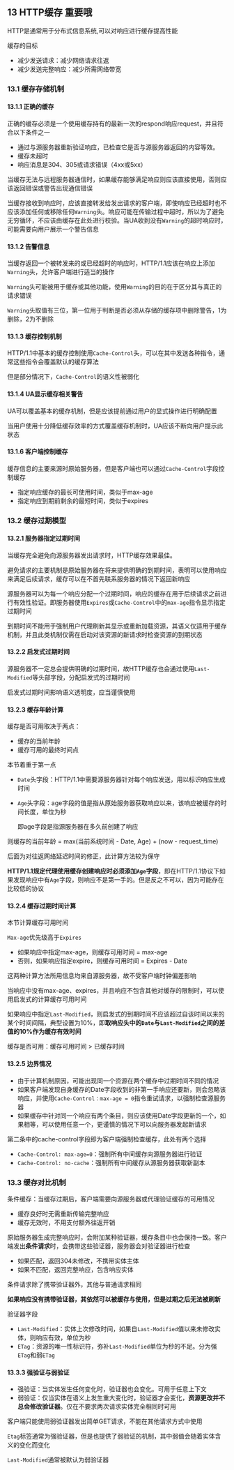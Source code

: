 ## 13 HTTP缓存 重要哦

HTTP是通常用于分布式信息系统,可以对响应进行缓存提高性能

缓存的目标
* 减少发送请求：减少网络请求往返
* 减少发送完整响应：减少所需网络带宽

### 13.1 缓存存储机制

#### 13.1.1 正确的缓存

正确的缓存必须是一个使用缓存持有的最新一次的respond响应request，并且符合以下条件之一
* 通过与源服务器重新验证响应，已检查它是否与源服务器返回的内容等效。
* 缓存未超时
* 响应消息是304、305或请求错误（4xx或5xx）

当缓存无法与远程服务器通信时，如果缓存能够满足响应则应该直接使用，否则应该返回错误或警告出现通信错误

当缓存接收到响应时，应该直接转发给发出请求的客户端，即使响应已经超时也不应该添加任何或移除任何`Warning`头。响应可能在传输过程中超时，所以为了避免无穷循环，不应该由缓存在此处进行校验。当UA收到没有`Warning`的超时响应时，可能需要向用户展示一个警告信息

#### 13.1.2 告警信息

当缓存返回一个被转发来的或已经超时的响应时，HTTP/1.1应该在响应上添加`Warning`头，允许客户端进行适当的操作

`Warning`头可能被用于缓存或其他功能，使用`Warning`的目的在于区分其与真正的请求错误

`Warning`头取值有三位，第一位用于判断是否必须从存储的缓存项中删除警告，1为删除，2为不删除

#### 13.1.3 缓存控制机制

HTTP/1.1中基本的缓存控制使用`Cache-Control`头，可以在其中发送各种指令，通常这些指令会覆盖默认的缓存算法

但是部分情况下，`Cache-Control`的语义性被弱化

#### 13.1.4 UA显示缓存相关警告

UA可以覆盖基本的缓存机制，但是应该提前通过用户的显式操作进行明确配置

当用户使用十分降低缓存效率的方式覆盖缓存机制时，UA应该不断向用户提示此状态

#### 13.1.6 客户端控制缓存

缓存信息的主要来源时原始服务器，但是客户端也可以通过`Cache-Control`字段控制缓存

* 指定响应缓存的最长可使用时间，类似于max-age
* 指定响应到期前剩余的最短时间，类似于expires

### 13.2 **缓存过期模型**

#### 13.2.1 服务器指定过期时间

当缓存完全避免向源服务器发出请求时，HTTP缓存效果最佳。

避免请求的主要机制是原始服务器在将来提供明确的到期时间，表明可以使用响应来满足后续请求，缓存可以在不首先联系服务器的情况下返回新响应

源服务器可以为每一个响应分配一个过期时间，响应的缓存在用于后续请求之前进行有效性验证。即服务器使用`Expires`或`Cache-Control`中的`max-age`指令显示指定过期时间

到期时间不能用于强制用户代理刷新其显示或重新加载资源，其语义仅适用于缓存机制，并且此类机制仅需在启动对该资源的新请求时检查资源的到期状态

#### 13.2.2 启发式过期时间

源服务器不一定总会提供明确的过期时间，故HTTP缓存也会通过使用`Last-Modified`等头部字段，分配启发式的过期时间

启发式过期时间影响语义透明度，应当谨慎使用

#### 13.2.3 缓存年龄计算

缓存是否可用取决于两点：
* 缓存的当前年龄
* 缓存可用的最终时间点

本节着重于第一点

* `Date`头字段：HTTP/1.1中需要源服务器针对每个响应发送，用以标识响应生成时间
* `Age`头字段：age字段的值是指从原始服务器获取响应以来，该响应被缓存的时间长度，单位为秒

	即age字段是指源服务器在多久前创建了响应

则缓存的当前年龄 = max(当前系统时间 - Date, Age) + (now - request_time)

后面为对往返网络延迟时间的修正，此计算方法较为保守

**HTTP/1.1规定代理使用缓存创建响应时必须添加`Age`字段**，即在HTTP/1.1协议下如果发现响应中有`Age`字段，则响应不是第一手的。但是反之不可以，因为可能存在比较低的协议

#### 13.2.4 缓存过期时间计算

本节计算缓存可用时间

`Max-age`优先级高于`Expires`
* 如果响应中指定max-age，则缓存可用时间 = max-age
* 否则，如果响应指定expire，则缓存可用时间 = Expires - Date

这两种计算方法所用信息均来自源服务器，故不受客户端时钟偏差影响

当响应中没有max-age、expires，并且响应不包含其他对缓存的限制时，可以使用启发式的计算缓存可用时间

如果响应中指定`Last-Modified`，则启发式的到期时间不应该超过自该时间以来的某个时间间隔，典型设置为10%，即**取响应头中的`Date`与`Last-Modified`之间的差值的10%作为缓存有效时间**

缓存是否可用：缓存可用时间 > 已缓存时间

#### 13.2.5 边界情况

* 由于计算机制原因，可能出现同一个资源在两个缓存中过期时间不同的情况
* 如果客户端发现自身缓存的Date字段收到的非第一手响应还要新，则会忽略该响应，并使用`Cache-Control：max-age = 0`指令重试请求，以强制检查源服务器
* 如果缓存中针对同一个响应有两个条目，则应该使用Date字段更新的一个，如果相等，可以使用任意一个，更谨慎的情况下可以向服务器发起新请求

第二条中的cache-control字段即为客户端强制检查缓存，此处有两个选择
* `Cache-Control: max-age=0`：强制所有中间缓存向源服务器进行验证
* `Cache-Control: no-cache`：强制所有中间缓存从源服务器获取新副本

### 13.3 缓存对比机制

条件缓存：当缓存过期后，客户端需要向源服务器或代理验证缓存的可用情况
* 缓存良好时无需重新传输完整响应
* 缓存无效时，不用支付额外往返开销

原始服务器生成完整响应时，会附加某种验证器，缓存条目中也会保持一致。客户端发出**条件请求**时，会携带这些验证器，服务器会对验证器进行检查
* 如果匹配，返回304未修改，不携带实体主体
* 如果不匹配，返回完整响应，包含响应实体

条件请求除了携带验证器外，其他与普通请求相同

**如果响应没有携带验证器，其依然可以被缓存与使用，但是过期之后无法被刷新**

验证器字段
* `Last-Modified`：实体上次修改时间，如果自`Last-Modified`值以来未修改实体，则响应有效，单位为秒
* `ETag`：资源的唯一性标识符，弥补`Last-Modified`单位为秒的不足。分为强`ETag`和弱`ETag`

#### 13.3.3 强验证与弱验证

* 强验证：当实体发生任何变化时，验证器也会变化。可用于任意上下文
* 弱验证：仅当实体在语义上发生重大变化时，验证器才会变化，**资源更改并不总会修改验证器**。仅在不要求两次请求实体完全相同时可用

客户端只能使用弱验证器发出简单GET请求，不能在其他请求方式中使用

`Etag`标签通常为强验证器，但是也提供了弱验证的机制，其中弱值会随着实体含义的变化而变化

`Last-Modified`通常被默认为弱验证器